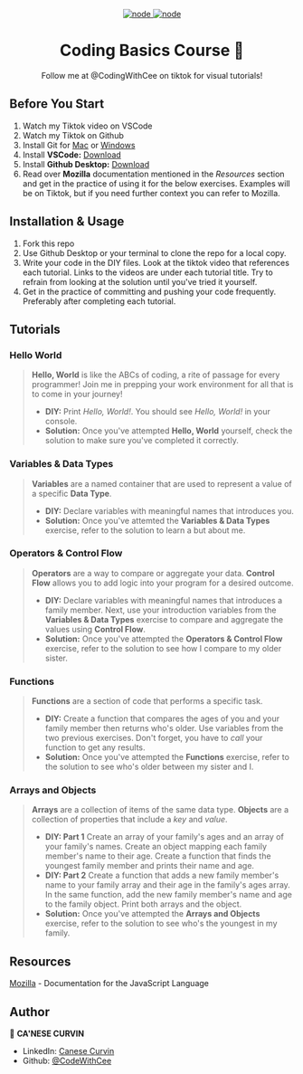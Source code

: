 <p align="center">
  <a href="https://code.visualstudio.com/">
    <img alt="node" src="https://img.shields.io/badge/Visual%20Studio%20Code-0078d7.svg?style=for-the-badge&logo=visual-studio-code&logoColor=white&style=flat" target="_blank" />
  </a>
  <a href="https://www.javascript.com/">
    <img alt="node" src="https://img.shields.io/badge/javascript-%23323330.svg?style=for-the-badge&logo=javascript&logoColor=%23F7DF1E&style=flat" target="_blank" />
  </a>
</p>
<h1 align="center">Coding Basics Course 👋</h1>
<p align="center">Follow me at @CodingWithCee on tiktok for visual tutorials!</p>

## Before You Start
1. Watch my Tiktok video on VSCode
2. Watch my Tiktok on Github
3. Install Git for [Mac](https://sourceforge.net/projects/git-osx-installer/) or [Windows](https://git-scm.com/download/win)
4. Install <b>VSCode:</b> [Download](https://code.visualstudio.com/download)
5. Install <b>Github Desktop:</b> [Download](https://desktop.github.com/)
6. Read over <b>Mozilla</b> documentation mentioned in the <i>Resources</i> section and get in the practice of using it for the below exercises. Examples will be on Tiktok, but if you need further context you can refer to Mozilla.

## Installation & Usage
1. Fork this repo
2. Use Github Desktop or your terminal to clone the repo for a local copy.
3. Write your code in the DIY files. Look at the tiktok video that references each tutorial. Links to the videos are under each tutorial title. Try to refrain from looking at the solution until you've tried it yourself.
4. Get in the practice of committing and pushing your code frequently. Preferably after completing each tutorial.

## Tutorials

### Hello World
> <b>Hello, World</b> is like the ABCs of coding, a rite of passage for every programmer! Join me in prepping your work environment for all that is to come in your journey!
>* <b>DIY:</b> Print <i>Hello, World!</i>. You should see <i>Hello, World!</i> in your console.
>* <b>Solution:</b> Once you've attempted <b>Hello, World</b> yourself, check the solution to make sure you've completed it correctly.

### Variables & Data Types
> <b>Variables</b> are a named container that are used to represent a value of a specific <b>Data Type</b>.
>* <b>DIY:</b> Declare variables with meaningful names that introduces you.
>* <b>Solution:</b> Once you've attemted the <b>Variables & Data Types</b> exercise, refer to the solution to learn a but about me.

### Operators & Control Flow
> <b>Operators</b> are a way to compare or aggregate your data. <b>Control Flow</b> allows you to add logic into your program for a desired outcome.
>* <b>DIY:</b> Declare variables with meaningful names that introduces a family member. Next, use your introduction variables from the <b>Variables & Data Types</b> exercise to compare and aggregate the values using <b>Control Flow</b>.
>* <b>Solution:</b> Once you've attempted the <b>Operators & Control Flow</b> exercise, refer to the solution to see how I compare to my older sister.

### Functions
> <b>Functions</b> are a section of code that performs a specific task.
>* <b>DIY:</b> Create a function that compares the ages of you and your family member then returns who's older. Use variables from the two previous exercises. Don't forget, you have to <i>call</i> your function to get any results.
>* <b>Solution:</b> Once you've attempted the <b>Functions</b> exercise, refer to the solution to see who's older between my sister and I.

### Arrays and Objects
> <b>Arrays</b> are a collection of items of the same data type. <b>Objects</b> are a collection of properties that include a <i>key</i> and <i>value</i>.
>* <b>DIY: Part 1</b> Create an array of your family's ages and an array of your family's names. Create an object mapping each family member's name to their age. Create a function that finds the youngest family member and prints their name and age.
>* <b>DIY: Part 2</b> Create a function that adds a new family member's name to your family array and their age in the family's ages array. In the same function, add the new family member's name and age to the family object. Print both arrays and the object.
>* <b>Solution:</b> Once you've attempted the <b>Arrays and Objects</b> exercise, refer to the solution to see who's the youngest in my family.

## Resources
[Mozilla](https://developer.mozilla.org/en-US/docs/Web/JavaScript) - Documentation for the JavaScript Language

## Author

👤 **CA'NESE CURVIN**

- LinkedIn: [Canese Curvin](https://www.linkedin.com/in/ccurvin/)
- Github: [@CodeWithCee](https://github.com/code-with-cee)
